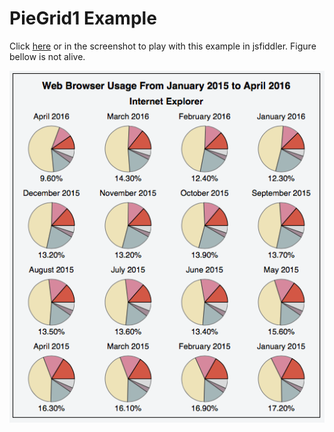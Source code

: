 # PieGrid1 Example

Click [here][jsfiddle] or in the screenshot to play with this example in 
jsfiddler. Figure bellow is not alive.

[![PieGrid1 Screenshoot](https://raw.githubusercontent.com/renato-mauro/redot/master/examples/piegrid1/PieGrid1.png "PieGrid1 Screenshoot")][jsfiddle]

[jsfiddle]: https://jsfiddle.net/renatomauro/hcL062mb/

